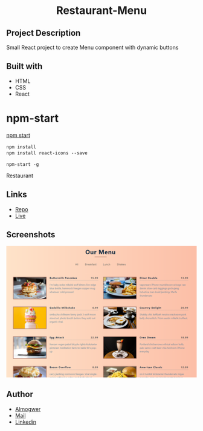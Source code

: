 <h1 align="center">Restaurant-Menu</h1>

## Project Description

Small React project to create Menu component with dynamic buttons

## Built with

- HTML
- CSS
- React

# npm-start

[npm start](https://docs.npmjs.com/cli/v7/commands/npm-start)

```
npm install
npm install react-icons --save
```

```
npm-start -g

```

Restaurant

## Links

- [Repo](https://github.com/AlmogWer/restaurant-menu "Restaurant Repo")
- [Live](https://almogwer-restaurant-menu.netlify.app/ "Live View")

## Screenshots

![](img/Capture.PNG "Home Page")

## Author

- [Almogwer](https://github.com/almogwer)
- [Mail](mailto:Almogish@gmail.com?Subject=Hi% "Hi!")
- [Linkedin](https://www.linkedin.com/in/almogwertzberger/)
